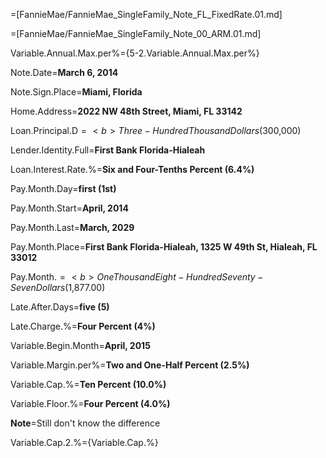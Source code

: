 =[FannieMae/FannieMae_SingleFamily_Note_FL_FixedRate.01.md]

=[FannieMae/FannieMae_SingleFamily_Note_00_ARM.01.md]

Variable.Annual.Max.per%={5-2.Variable.Annual.Max.per%}

Note.Date=<b>March 6, 2014</b>

Note.Sign.Place=<b>Miami, Florida</b>

Home.Address=<b>2022 NW 48th Street, Miami, FL 33142</b>

Loan.Principal.D$=<b>Three-Hundred Thousand Dollars ($300,000)</b>

Lender.Identity.Full=<b>First Bank Florida-Hialeah</b>

Loan.Interest.Rate.%=<b>Six and Four-Tenths Percent (6.4%)</b>

Pay.Month.Day=<b>first (1st)</b>

Pay.Month.Start=<b>April, 2014</b>

Pay.Month.Last=<b>March, 2029</b>

Pay.Month.Place=<b>First Bank Florida-Hialeah, 1325 W 49th St, Hialeah, FL 33012</b>

Pay.Month.$=<b>One Thousand Eight-Hundred Seventy-Seven Dollars ($1,877.00)</b>

Late.After.Days=<b>five (5)</b>

Late.Charge.%=<b>Four Percent (4%)</b>

Variable.Begin.Month=<b>April, 2015</b>

Variable.Margin.per%=<b>Two and One-Half Percent (2.5%)</b>

Variable.Cap.%=<b>Ten Percent (10.0%)</b>

Variable.Floor.%=<b>Four Percent (4.0%)</b>

<b>Note</b>=Still don't know the difference

Variable.Cap.2.%={Variable.Cap.%}